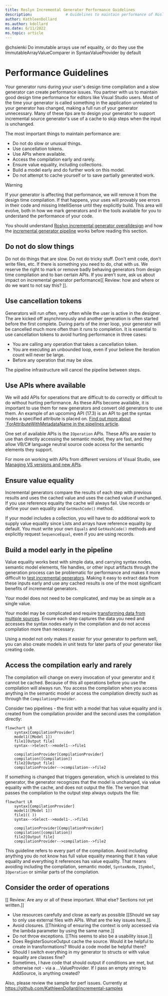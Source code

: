 ```yaml
---
title: Roslyn Incremental Generator Performance Guidelines
description:               # Guidelines to maintain performance of Roslyn incremental source generators.
author: KathleenDollard
ms.author: kdollard
ms.date: 6/11/2022 
ms.topic: article
---
```


@chsienki Do immutable arrays use ref equality, or do they use the ImmutableArrayValueComparer in SyntaxValueProvider by default

# Performance Guidelines

Your generator runs during your user's design time compilation and a slow generator can create performance issues. You partner with us to maintain good design time performance for editors like Visual Studio users. Most of the time your generator is called something in the application unrelated to your generator has changed, making a full run of your generator unnecessary. Many of these tips are to design your generator to support incremental source generator's use of a cache to skip steps when the input is unchanged.

The most important things to maintain performance are:

* Do not do slow or unusual things.
* Use cancellation tokens.
* Use APIs where available.
* Access the compilation early and rarely.
* Ensure value equality, including collections.
* Build a model early and do further work on this model.
* Do not attempt to cache yourself or to save partially generated work.

> [!WARNING]
> If your generator is affecting that performance, we will remove it from the design time compilation. If that happens, your uses will provably see errors in their code and missing IntelliSense until they explicitly build. This area will evolve, both in how we mark generators and in the tools available for you to understand the performance of your code.

You should understand [Roslyn incremental generator overalldesign](overview.md) and how the [incremental generator pipeline](pipeline.md) works before reading this section.

## Do not do slow things

Do not do things that are slow. Do not do tricky stuff. Don't emit code, don't write files, etc. If there is something you need to do, chat with us. We reserve the right to mark or remove badly behaving generators from design time compilation and to ban certain APIs. If you aren't sure, ask us about impact on incremental generator performance[[ Review: how and where or do we want to not say this? ]].

## Use cancellation tokens

Generators will run often, very often while the user is active in the designer. The are kicked off asynchronously and another generation is often started before the first complete. During parts of the inner loop, your generator will be cancelled much more often than it runs to completion. It is essential to use cancellation tokens to avoid hurting performance in three cases:

* You are calling any operation that takes a cancellation token.
* You are executing an unbounded loop, even if your believe the iteration count will never be large.
* Before any operation that may be slow.

The pipeline infrastructure will cancel the pipeline between steps.

## Use APIs where available

We will add APIs for operations that are difficult to do correctly or difficult to do without hurting performance. As these APIs become available, it is important to use them for new generators and convert old generators to use them. An example of an upcoming API (17.3) is an API to get the syntax nodes a specified attribute is placed on. [Find out more about `ForAttributeWithMetadataName<T> in the pipelines article](pipeline.md#syntaxvalueprovider).

One set of available APIs is the `IOperation` APIs. These APIs are easier to use than directly accessing the semantic model, they are fast, and they allow VB/C# language neutral source code access for the semantic elements they support.

For more on working with APIs from different versions of Visual Studio, see [Managing VS versions and new APIs](tips.md#managing-vs-versions-and-new-apis).

## Ensure value equality

Incremental generators compare the results of each step with previous results and uses the cached value and uses the cached value if unchanged. If you use reference equality the cache will always fail. Use records or define your own equality and `GetHashCode()` method.

If your model includes a collection, you will have to do additional work to supply value equality since Lists and arrays have reference equality by default. You must write your own `Equals` and `GetHashCode()` methods and explicitly request `SequenceEqual`, even if you are using records.

## Build a model early in the pipeline

Value equality works best with simple data, and carrying syntax nodes, semantic model elements, file handles, or other input artifacts through the generation process can be problematic for performance and makes it more difficult to [test incremental generators](testing-generators.md). Making it easy to extract data from these inputs early and use any cached results is one of the most significant benefits of incremental generators.

Your model does not need to be complicated, and may be as simple as a single value. 

Your model may be complicated and require [transforming data from multiple sources](complex-transformations.md). Ensure each step captures the data you need and accesses the syntax nodes early in the compilation and do not access compilation more than necessary.

Using a model not only makes it easier for your generator to perform well, you can also create models in unit tests for later parts of your generator like creating code.


## Access the compilation early and rarely

The compilation will change on every invocation of your generator and it cannot be cached. Because of this all operations before you use the compilation will always run. You access the compilation when you access anything in the semantic model or access the compilation directly such as through the `CompilationpProvider`. 

Consider two pipelines - the first with a model that has value equality and is created from the compilation provider and the second uses the compilation directly: 

```mermaid
flowchart LR
    syntax[CompilationProvider]
    model1([Model 1])
    file1[Output file]
    syntax-->Select-->model1-->file1

    compilationProvider[CompilationProvider]
    compilation([Compilation])
    file2[Output file]
    compilationProvider-->compilation-->file2
```

If something is changed that triggers generation, which is unrelated to this generator, the generator recognizes that the model is unchanged, via value equality with the cache, and does not output the file. The version that passes the compilation to the output step always outputs the file:

```mermaid
flowchart LR
    syntax[CompilationProvider]
    model1([Model 1])
    file1(( ))
    syntax-->Select-->model1-.->file1

    compilationProvider[CompilationProvider]
    compilation([compilation])
    file2[Output file]
    compilationProvider-->compilation-->file2
```

This guideline refers to every part of the compilation. Avoid including anything you do not know has full value equality meaning that it has value equality and everything it references has value equality. That means avoiding including the compilation, semantic model, `SyntaxNode`, `ISymbol`, `IOperation` or similar parts of the compilation.

## Consider the order of operations

[[ Review: Are any or all of these important. What else? Sections not yet written.]]
* Use resources carefully and close as early as possible [[Should we say to only use external files with APIs. What are the key issues here.]].
* Avoid closures. [[Thinking of ensuring the context is only accessed via the lambda parameter by using the same name.]]
* Do not throw exceptions. [[This seems to also be a usability issue.]]
* Does RegisterSourceOutput cache the source. Would it be helpful to create in transformations? Would a code model be helpful there?
* Should I switch everything in my generator to structs or with value equality are classes fine?
* Sometimes, I have code that should output if conditions are met, but otherwise not - via a ...ValueProvider. If I pass an empty string to AddSource, is anything created?

Also, please review the sample for perf issues. Currently at https://github.com/KathleenDollard/incremental-samples